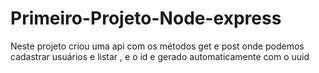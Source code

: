 # Primeiro-Projeto-Node-express
Neste projeto criou uma api com os métodos get e post onde podemos cadastrar usuários e listar , e o id e gerado automaticamente com o uuid
